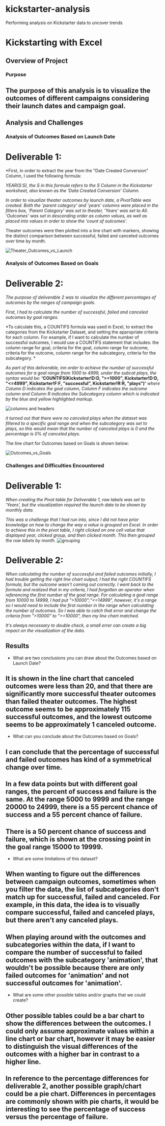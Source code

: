 # kickstarter-analysis
Performing analysis on Kickstarter data to uncover trends 
# Kickstarting with Excel

## Overview of Project

### Purpose
## The purpose of this analysis is to visualize the outcomes of different campaigns considering their launch dates and campaign goal.  

## Analysis and Challenges

### Analysis of Outcomes Based on Launch Date

# Deliverable 1: 
*First, in order to extract the year from the "Date Created Conversion" Column, I used the following formula: 

*YEAR(S:S), the S in this formula refers to the S Column in the Kickstarter worksheet, also known as the 'Data Created Conversion' Column.*

*In order to visualize theater outcomes by launch date, a PivotTable was created. Both the 'parent category' and 'years' columns were placed in the filters box, 'Parent Category' was set to theater, 'Years' was set to All. 'Outcomes' was set in descending order as column values, as well as placed into values in order to show the 'count of outcomes'.*

Theater outcomes were then plotted into a line chart with markers, showing the distinct comparison between successful, failed and canceled outcomes over time by month. 

![Theater_Outcomes_vs_Launch](https://user-images.githubusercontent.com/116187123/203156341-6e526439-cf1f-4c33-92b1-9b064d9a4007.png)

### Analysis of Outcomes Based on Goals

# Deliverable 2: 

*The purpose of deliverable 2 was to visualize the different percentages of outcomes by the ranges of campaign goals.*

*First, I had to calculate the number of successful, failed and canceled outcomes by goal ranges.*

*To calculate this, a COUNTIFS formula was used in Excel, to extract the categories from the Kickstarter Dataset, and setting the appropriate criteria for each column. For example, if I want to calculate the number of successful outcomes, I would use a COUNTIFS statement that includes: the column range for goal, criteria for the goal, column range for outcome, criteria for the outcome, column range for the subcategory, criteria for the subcategory. *

*As part of this deliverable, inn order to achieve the number of successful outcomes for a goal range from 1000 to 4999, under the subcat plays, the syntax would be:* 
**'COUNTIFS(Kickstarter!D:D, ">=1000", Kickstarter!D:D, "<=4999", Kickstarter!F:F, "successful", Kickstarter!R:R, "plays")'**
*where Column D indicates the goal column, Column F indicates the outcome column and Column R indicates the Subcategory column which is indicated by the blue and yellow highlighted markup.*

![columns and headers](https://user-images.githubusercontent.com/116187123/203158172-322c5021-2be5-4074-abfa-7babc0a1abe0.png)


*it turned out that there were no canceled plays when the dataset was filtered to a specific goal range and when the subcategory was set to plays, so this would mean that the number of canceled plays is 0 and the percentage is 0% of canceled plays.* 

The line chart for Outcomes based on Goals is shown below: 

![Outcomes_vs_Goals](https://user-images.githubusercontent.com/116187123/203156868-31b43699-e803-4a5f-bd2c-6f064a7ef541.png)


### Challenges and Difficulties Encountered
# Deliverable 1:
*When creating the Pivot table for Deliverable 1, row labels was set to 'Years', but the visualization required the launch date to be shown by monthly data.*

*This was a challenge that I had run into, since I did not have prior knowledge on how to change the way a value is grouped on Excel. In order to achieve this in the pivot table, I right clicked on one cell value that displayed year, clicked group, and then clicked month. This then grouped the row labels by month.*
![grouping](https://user-images.githubusercontent.com/116187123/203160064-5eef8cf2-4d5c-43cd-b6a4-82d59b5300b0.png)

# Deliverable 2:
*When calculating the number of successful and failed outcomes initially, I had trouble getting the right  line chart output; I had the right COUNTIFS formula, but the outcome wasn't coming out correctly. I went back to the formula and realized that in my criteria, I had forgotten an operator when referencing the first number of the goal range. For calculating a goal range from 10000 to 14999, I had put ">10000";"<=14999", however, it's a range so I would need to include the first number in the range when calculating the number of outcomes. So I was able to catch that error and change the criteria from ">10000" to ">=10000", then my line chart matched.* 

*It's always necessary to double check, a small error can create a big impact on the visualization of the data.*


## Results

- What are two conclusions you can draw about the Outcomes based on Launch Date?

## It is shown in the line chart that canceled outcomes were less than 20, and that there are significantly more successful theater outcomes than failed theater outcomes. The highest outcome seems to be approximately 115 successful outcomes, and the lowest outcome seems to be approximately 1 canceled outcome. 

- What can you conclude about the Outcomes based on Goals?
## I can conclude that the percentage of successful and failed outcomes has kind of a symmetrical change over time. 
## In a few data points but with different goal ranges, the percent of success and failure is the same. At the range 5000 to 9999 and the range 20000 to 24999, there is a 55 percent chance of success and a 55 percent chance of failure. 
## There is a 50 percent chance of success and failure, which is shown at the crossing point in the goal range 15000 to 19999. 

- What are some limitations of this dataset?
## When wanting to figure out the differences between campaign outcomes, sometimes when you filter the data, the list of subcategories don't match up for successful, failed and canceled. For example, in this data, the idea is to visually compare successful, failed and canceled plays, but there aren't any canceled plays. 
## When playing around with the outcomes and subcategories within the data, if I want to compare the number of successful to failed outcomes with the subcategory 'animation', that wouldn't be possible because there are only failed outcomes for 'animation' and not successful outcomes for 'animation'. 

- What are some other possible tables and/or graphs that we could create? 
## Other possible tables could be a bar chart to show the differences between the outcomes. I could only assume approximate values within a line chart or bar chart, however it may be easier to distinguish the visual differences of the outcomes with a higher bar in contrast to a higher line. 
## In reference to the percentage differences for deliverable 2, another possible graph/chart could be a pie chart. Differences in percentages are commonly shown with pie charts, it would be interesting to see the percentage of success versus the percentage of failure. 
